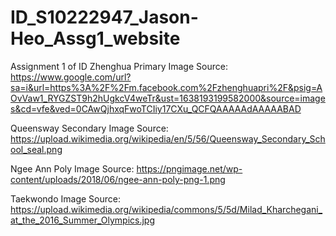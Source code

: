 # ID_S10222947_Jason-Heo_Assg1_website

Assignment 1 of ID
Zhenghua Primary Image Source: https://www.google.com/url?sa=i&url=https%3A%2F%2Fm.facebook.com%2Fzhenghuapri%2F&psig=AOvVaw1_RYGZST9h2hUgkcV4weTr&ust=1638193199582000&source=images&cd=vfe&ved=0CAwQjhxqFwoTCIiy17CXu_QCFQAAAAAdAAAAABAD

Queensway Secondary Image Source: https://upload.wikimedia.org/wikipedia/en/5/56/Queensway_Secondary_School_seal.png

Ngee Ann Poly Image Source: https://pngimage.net/wp-content/uploads/2018/06/ngee-ann-poly-png-1.png

Taekwondo Image Source: https://upload.wikimedia.org/wikipedia/commons/5/5d/Milad_Kharchegani_at_the_2016_Summer_Olympics.jpg
